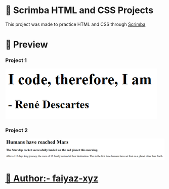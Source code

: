 # 🚀 Scrimba HTML and CSS Projects

This project was made to practice HTML and CSS through [Scrimba](https://scrimba.com/learn-html-and-css-c0p)

# 📸 Preview

### Project 1

![Project 1 Preview](./Project%201/project1.png)

### Project 2

![Project 2 Preview](./Project%202/project2.png)

# [👤 Author:- faiyaz-xyz](https://github.com/faiyaz-xyz)

